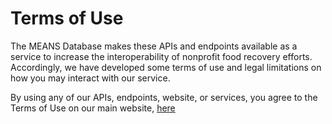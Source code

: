 # Terms of Use

The MEANS Database makes these APIs and endpoints available as a service to increase the interoperability of nonprofit food recovery efforts.
Accordingly, we have developed some terms of use and legal limitations on how you may interact with our service.

By using any of our APIs, endpoints, website, or services, you agree to the Terms of Use on our main website, <a href='https://www.meansdatabase.com/terms'>here</a>
